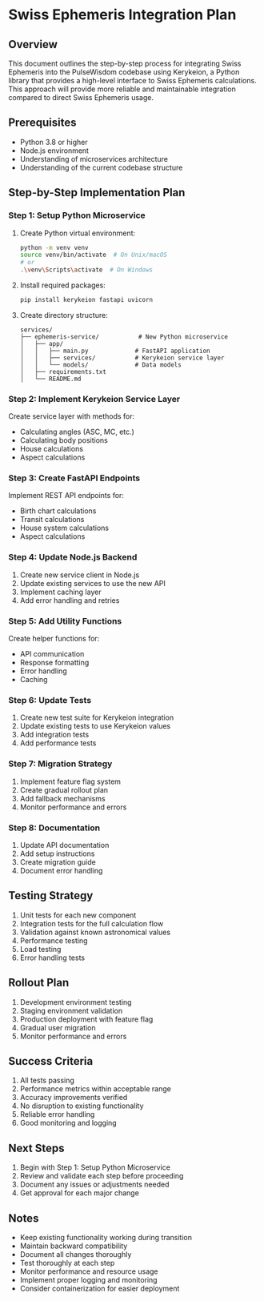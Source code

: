 # Swiss Ephemeris Integration Plan

## Overview
This document outlines the step-by-step process for integrating Swiss Ephemeris into the PulseWisdom codebase using Kerykeion, a Python library that provides a high-level interface to Swiss Ephemeris calculations. This approach will provide more reliable and maintainable integration compared to direct Swiss Ephemeris usage.

## Prerequisites
- Python 3.8 or higher
- Node.js environment
- Understanding of microservices architecture
- Understanding of the current codebase structure

## Step-by-Step Implementation Plan

### Step 1: Setup Python Microservice
1. Create Python virtual environment:
   ```bash
   python -m venv venv
   source venv/bin/activate  # On Unix/macOS
   # or
   .\venv\Scripts\activate  # On Windows
   ```

2. Install required packages:
   ```bash
   pip install kerykeion fastapi uvicorn
   ```

3. Create directory structure:
   ```
   services/
   ├── ephemeris-service/           # New Python microservice
   │   ├── app/
   │   │   ├── main.py             # FastAPI application
   │   │   ├── services/           # Kerykeion service layer
   │   │   └── models/             # Data models
   │   ├── requirements.txt
   │   └── README.md
   ```

### Step 2: Implement Kerykeion Service Layer
Create service layer with methods for:
- Calculating angles (ASC, MC, etc.)
- Calculating body positions
- House calculations
- Aspect calculations

### Step 3: Create FastAPI Endpoints
Implement REST API endpoints for:
- Birth chart calculations
- Transit calculations
- House system calculations
- Aspect calculations

### Step 4: Update Node.js Backend
1. Create new service client in Node.js
2. Update existing services to use the new API
3. Implement caching layer
4. Add error handling and retries

### Step 5: Add Utility Functions
Create helper functions for:
- API communication
- Response formatting
- Error handling
- Caching

### Step 6: Update Tests
1. Create new test suite for Kerykeion integration
2. Update existing tests to use Kerykeion values
3. Add integration tests
4. Add performance tests

### Step 7: Migration Strategy
1. Implement feature flag system
2. Create gradual rollout plan
3. Add fallback mechanisms
4. Monitor performance and errors

### Step 8: Documentation
1. Update API documentation
2. Add setup instructions
3. Create migration guide
4. Document error handling

## Testing Strategy
1. Unit tests for each new component
2. Integration tests for the full calculation flow
3. Validation against known astronomical values
4. Performance testing
5. Load testing
6. Error handling tests

## Rollout Plan
1. Development environment testing
2. Staging environment validation
3. Production deployment with feature flag
4. Gradual user migration
5. Monitor performance and errors

## Success Criteria
1. All tests passing
2. Performance metrics within acceptable range
3. Accuracy improvements verified
4. No disruption to existing functionality
5. Reliable error handling
6. Good monitoring and logging

## Next Steps
1. Begin with Step 1: Setup Python Microservice
2. Review and validate each step before proceeding
3. Document any issues or adjustments needed
4. Get approval for each major change

## Notes
- Keep existing functionality working during transition
- Maintain backward compatibility
- Document all changes thoroughly
- Test thoroughly at each step
- Monitor performance and resource usage
- Implement proper logging and monitoring
- Consider containerization for easier deployment 
